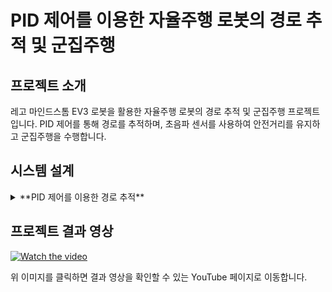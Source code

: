 # PID 제어를 이용한 자율주행 로봇의 경로 추적 및 군집주행


## 프로젝트 소개
레고 마인드스톰 EV3 로봇을 활용한 자율주행 로봇의 경로 추적 및 군집주행 프로젝트입니다. PID 제어를 통해 경로를 추적하며, 초음파 센서를 사용하여 안전거리를 유지하고 군집주행을 수행합니다.


## 시스템 설계
<details>
<summary>**PID 제어를 이용한 경로 추적**</summary> PID(Proportional Integral Derivative) 제어기를 활용하여 자율주행 로봇이 트랙을 정확하게 따라가도록 설계하였습니다. 각 로봇의 조향을 정밀하게 제어하여 안정적인 주행을 수행합니다.

  
![image](https://github.com/user-attachments/assets/685f3f88-f1af-4e9e-99eb-13d185c46d9f)


각 PID 제어 이득의 최적화된 값은 수동 튜닝을 통하여 구하였습니다.


![image](https://github.com/user-attachments/assets/811efa4b-ca42-4599-9dc5-85fa6055db60)

이러한 제어 이득 값들은 각 로봇의 특성과 주행 환경에 맞게 조정된 값으로 안정적인 주행을 위해 설정되었습니다.
</details>



## 프로젝트 결과 영상
[![Watch the video](https://img.youtube.com/vi/KbpQ3JgK9nE/0.jpg)](https://youtu.be/KbpQ3JgK9nE)


위 이미지를 클릭하면 결과 영상을 확인할 수 있는 YouTube 페이지로 이동합니다.

